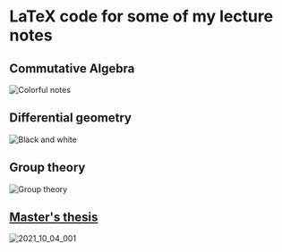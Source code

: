 # LaTeX code for some of my lecture notes

## Commutative Algebra

![Colorful notes](https://user-images.githubusercontent.com/7069691/159117292-d0c03dfa-7a85-450f-a625-74433c3673a3.png)

## Differential geometry

![Black and white](https://user-images.githubusercontent.com/7069691/159117366-87d83ed5-8910-4700-bb59-760aeb0c98a5.png)

## Group theory

![Group theory](https://user-images.githubusercontent.com/7069691/159118002-a9459ac7-9a21-48a0-b992-7d8e1d49d6b4.png)


## [Master's thesis](https://github.com/gillescastel/masterthesis)

![2021_10_04_001](https://user-images.githubusercontent.com/7069691/135912959-b73f2080-ad53-40d3-bd45-ee54fac604d0.png)
